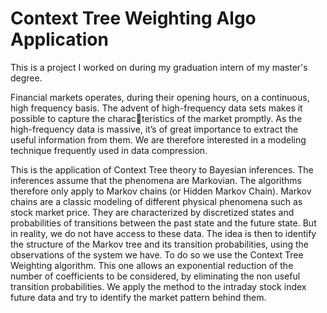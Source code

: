 # Context Tree Weighting Algo Application

This is a project I worked on during my graduation intern of my master's degree.

Financial markets operates, during their opening hours, on a continuous, high frequency basis. The advent of high-frequency data sets makes it possible to capture the characteristics of the market promptly. As the high-frequency data is massive, it’s of great importance to extract the useful information from them. We are therefore interested in a modeling technique frequently used in data compression.

This is the application of Context Tree theory to Bayesian inferences. The inferences assume that the phenomena are Markovian. The algorithms therefore only apply to Markov chains (or Hidden Markov Chain). Markov chains are a classic modeling of different physical phenomena such as stock market price. They are characterized by discretized states and probabilities of transitions between the past state and the future state. But in reality, we do not have access to these data. The idea is then to identify the structure of the Markov tree and its transition probabilities, using the observations of the system we have. To do so we use the Context Tree Weighting algorithm. This one allows an exponential reduction of the number of coefficients to be considered, by eliminating the non useful transition probabilities. We apply the method to the intraday stock index future data and try to identify the market pattern behind them.

